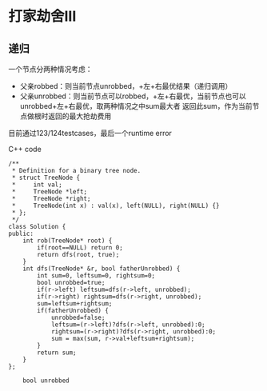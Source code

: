 # 打家劫舍III

## 递归
一个节点分两种情况考虑：
- 父亲robbed：则当前节点unrobbed，+左+右最优结果（递归调用）
- 父亲unrobbed：则当前节点可以robbed，+左+右最优，当前节点也可以unrobbed+左+右最优，取两种情况之中sum最大者
返回此sum，作为当前节点做根时返回的最大抢劫费用

目前通过123/124testcases，最后一个runtime error

C++ code
```
/**
 * Definition for a binary tree node.
 * struct TreeNode {
 *     int val;
 *     TreeNode *left;
 *     TreeNode *right;
 *     TreeNode(int x) : val(x), left(NULL), right(NULL) {}
 * };
 */
class Solution {
public:
    int rob(TreeNode* root) {
        if(root==NULL) return 0;
        return dfs(root, true);
    }
    int dfs(TreeNode* &r, bool fatherUnrobbed) {
        int sum=0, leftsum=0, rightsum=0;
        bool unrobbed=true;
        if(r->left) leftsum=dfs(r->left, unrobbed);
        if(r->right) rightsum=dfs(r->right, unrobbed);
        sum=leftsum+rightsum;
        if(fatherUnrobbed) {
            unrobbed=false;
            leftsum=(r->left)?dfs(r->left, unrobbed):0;
            rightsum=(r->right)?dfs(r->right, unrobbed):0;
            sum = max(sum, r->val+leftsum+rightsum);
        }
        return sum;
    }
};
```

        bool unrobbed
